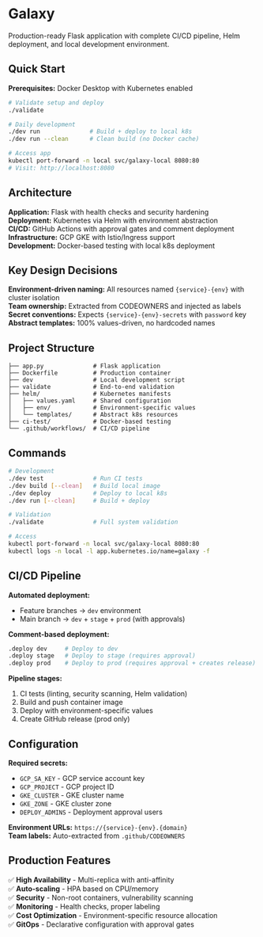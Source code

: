 # Galaxy

Production-ready Flask application with complete CI/CD pipeline, Helm deployment, and local development environment.

## Quick Start

**Prerequisites:** Docker Desktop with Kubernetes enabled

```bash
# Validate setup and deploy
./validate

# Daily development
./dev run              # Build + deploy to local k8s
./dev run --clean      # Clean build (no Docker cache)

# Access app
kubectl port-forward -n local svc/galaxy-local 8080:80
# Visit: http://localhost:8080
```

## Architecture

**Application:** Flask with health checks and security hardening  
**Deployment:** Kubernetes via Helm with environment abstraction  
**CI/CD:** GitHub Actions with approval gates and comment deployment  
**Infrastructure:** GCP GKE with Istio/Ingress support  
**Development:** Docker-based testing with local k8s deployment  

## Key Design Decisions

**Environment-driven naming:** All resources named `{service}-{env}` with cluster isolation  
**Team ownership:** Extracted from CODEOWNERS and injected as labels  
**Secret conventions:** Expects `{service}-{env}-secrets` with `password` key  
**Abstract templates:** 100% values-driven, no hardcoded names  

## Project Structure

```
├── app.py              # Flask application
├── Dockerfile          # Production container
├── dev                 # Local development script
├── validate            # End-to-end validation
├── helm/               # Kubernetes manifests
│   ├── values.yaml     # Shared configuration
│   ├── env/            # Environment-specific values
│   └── templates/      # Abstract k8s resources
├── ci-test/            # Docker-based testing
└── .github/workflows/  # CI/CD pipeline
```

## Commands

```bash
# Development
./dev test              # Run CI tests
./dev build [--clean]   # Build local image
./dev deploy            # Deploy to local k8s
./dev run [--clean]     # Build + deploy

# Validation
./validate              # Full system validation

# Access
kubectl port-forward -n local svc/galaxy-local 8080:80
kubectl logs -n local -l app.kubernetes.io/name=galaxy -f
```

## CI/CD Pipeline

**Automated deployment:**
- Feature branches → `dev` environment
- Main branch → `dev` + `stage` + `prod` (with approvals)

**Comment-based deployment:**
```bash
.deploy dev     # Deploy to dev
.deploy stage   # Deploy to stage (requires approval)  
.deploy prod    # Deploy to prod (requires approval + creates release)
```

**Pipeline stages:**
1. CI tests (linting, security scanning, Helm validation)
2. Build and push container image
3. Deploy with environment-specific values
4. Create GitHub release (prod only)

## Configuration

**Required secrets:**
- `GCP_SA_KEY` - GCP service account key
- `GCP_PROJECT` - GCP project ID  
- `GKE_CLUSTER` - GKE cluster name
- `GKE_ZONE` - GKE cluster zone
- `DEPLOY_ADMINS` - Deployment approval users

**Environment URLs:** `https://{service}-{env}.{domain}`  
**Team labels:** Auto-extracted from `.github/CODEOWNERS`  

## Production Features

✅ **High Availability** - Multi-replica with anti-affinity  
✅ **Auto-scaling** - HPA based on CPU/memory  
✅ **Security** - Non-root containers, vulnerability scanning  
✅ **Monitoring** - Health checks, proper labeling  
✅ **Cost Optimization** - Environment-specific resource allocation  
✅ **GitOps** - Declarative configuration with approval gates